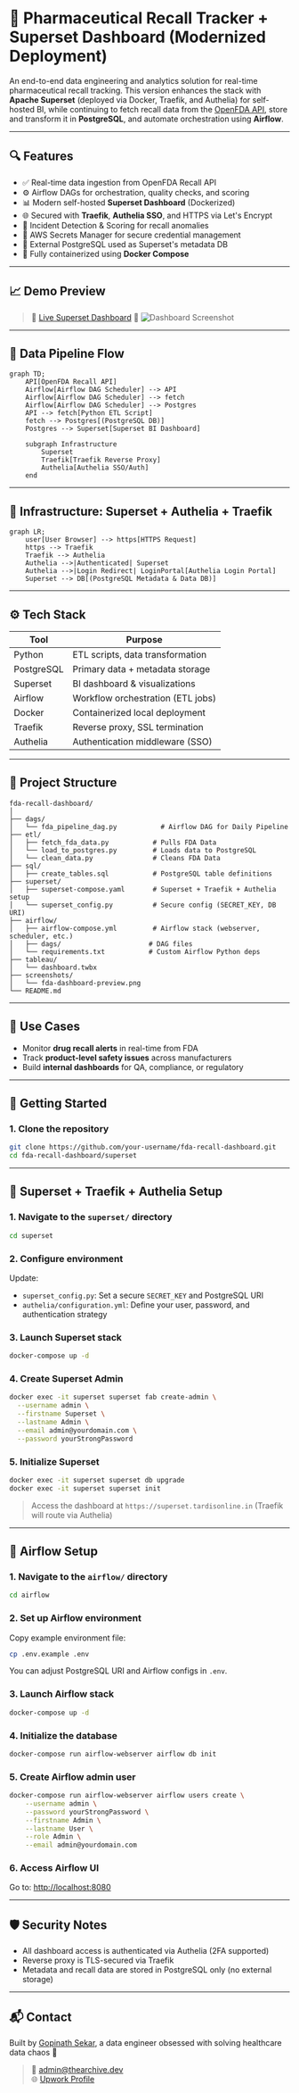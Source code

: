 # 💊 Pharmaceutical Recall Tracker + Superset Dashboard (Modernized Deployment)

An end-to-end data engineering and analytics solution for real-time pharmaceutical recall tracking. This version enhances the stack with **Apache Superset** (deployed via Docker, Traefik, and Authelia) for self-hosted BI, while continuing to fetch recall data from the [OpenFDA API](https://open.fda.gov/apis/drug/drug-enforcement/), store and transform it in **PostgreSQL**, and automate orchestration using **Airflow**.

---

## 🔍 Features

- ✅ Real-time data ingestion from OpenFDA Recall API
- ⚙️ Airflow DAGs for orchestration, quality checks, and scoring
- 📊 Modern self-hosted **Superset Dashboard** (Dockerized)
- 🌐 Secured with **Traefik**, **Authelia SSO**, and HTTPS via Let's Encrypt
- 🧠 Incident Detection & Scoring for recall anomalies
- 🔐 AWS Secrets Manager for secure credential management
- 🐘 External PostgreSQL used as Superset's metadata DB
- 🐳 Fully containerized using **Docker Compose**

---

## 📈 Demo Preview

> 🔗 [Live Superset Dashboard](https://superset.tardisonline.in)
> 📸 ![Dashboard Screenshot](screenshots/fda-dashboard-preview.png)

---

## 🧵 Data Pipeline Flow

```mermaid
graph TD;
    API[OpenFDA Recall API]
    Airflow[Airflow DAG Scheduler] --> API
    Airflow[Airflow DAG Scheduler] --> fetch
    Airflow[Airflow DAG Scheduler] --> Postgres
    API --> fetch[Python ETL Script]
    fetch --> Postgres[(PostgreSQL DB)]
    Postgres --> Superset[Superset BI Dashboard]

    subgraph Infrastructure
        Superset
        Traefik[Traefik Reverse Proxy]
        Authelia[Authelia SSO/Auth]
    end
```

---

## 🔐 Infrastructure: Superset + Authelia + Traefik

```mermaid
graph LR;
    user[User Browser] --> https[HTTPS Request]
    https --> Traefik
    Traefik --> Authelia
    Authelia -->|Authenticated| Superset
    Authelia -->|Login Redirect| LoginPortal[Authelia Login Portal]
    Superset --> DB[(PostgreSQL Metadata & Data DB)]
```

---

## ⚙️ Tech Stack

| Tool        | Purpose                           |
|-------------|-----------------------------------|
| Python      | ETL scripts, data transformation  |
| PostgreSQL  | Primary data + metadata storage   |
| Superset    | BI dashboard & visualizations     |
| Airflow     | Workflow orchestration (ETL jobs) |
| Docker      | Containerized local deployment    |
| Traefik     | Reverse proxy, SSL termination    |
| Authelia    | Authentication middleware (SSO)   |

---

## 📂 Project Structure

```
fda-recall-dashboard/
│
├── dags/                           
│   └── fda_pipeline_dag.py           # Airflow DAG for Daily Pipeline
├── etl/                            
│   ├── fetch_fda_data.py           # Pulls FDA Data
│   └── load_to_postgres.py         # Loads data to PostgreSQL
│   └── clean_data.py               # Cleans FDA Data
├── sql/                            
│   ├── create_tables.sql           # PostgreSQL table definitions
├── superset/                         
│   ├── superset-compose.yaml       # Superset + Traefik + Authelia setup
│   └── superset_config.py          # Secure config (SECRET_KEY, DB URI)
├── airflow/
│   ├── airflow-compose.yml         # Airflow stack (webserver, scheduler, etc.)
│   ├── dags/                      # DAG files
│   └── requirements.txt           # Custom Airflow Python deps
├── tableau/                        
│   └── dashboard.twbx
├── screenshots/
│   └── fda-dashboard-preview.png
└── README.md
```

---

## 🧠 Use Cases

- Monitor **drug recall alerts** in real-time from FDA
- Track **product-level safety issues** across manufacturers
- Build **internal dashboards** for QA, compliance, or regulatory

---

## 🚀 Getting Started

### 1. Clone the repository
```bash
git clone https://github.com/your-username/fda-recall-dashboard.git
cd fda-recall-dashboard/superset
```

---

## 🐳 Superset + Traefik + Authelia Setup

### 1. Navigate to the `superset/` directory
```bash
cd superset
```

### 2. Configure environment

Update:
- `superset_config.py`: Set a secure `SECRET_KEY` and PostgreSQL URI
- `authelia/configuration.yml`: Define your user, password, and authentication strategy

### 3. Launch Superset stack
```bash
docker-compose up -d
```

### 4. Create Superset Admin
```bash
docker exec -it superset superset fab create-admin \
  --username admin \
  --firstname Superset \
  --lastname Admin \
  --email admin@yourdomain.com \
  --password yourStrongPassword
```

### 5. Initialize Superset
```bash
docker exec -it superset superset db upgrade
docker exec -it superset superset init
```

> Access the dashboard at `https://superset.tardisonline.in` (Traefik will route via Authelia)

---

## 🎯 Airflow Setup

### 1. Navigate to the `airflow/` directory
```bash
cd airflow
```

### 2. Set up Airflow environment

Copy example environment file:
```bash
cp .env.example .env
```

You can adjust PostgreSQL URI and Airflow configs in `.env`.

### 3. Launch Airflow stack
```bash
docker-compose up -d
```

### 4. Initialize the database
```bash
docker-compose run airflow-webserver airflow db init
```

### 5. Create Airflow admin user
```bash
docker-compose run airflow-webserver airflow users create \
    --username admin \
    --password yourStrongPassword \
    --firstname Admin \
    --lastname User \
    --role Admin \
    --email admin@yourdomain.com
```

### 6. Access Airflow UI
Go to: [http://localhost:8080](http://localhost:8080)

---

## 🛡️ Security Notes

- All dashboard access is authenticated via Authelia (2FA supported)
- Reverse proxy is TLS-secured via Traefik
- Metadata and recall data are stored in PostgreSQL only (no external storage)

---

## 📬 Contact

Built by [Gopinath Sekar](https://www.linkedin.com/in/gopinath-sekar/), a data engineer obsessed with solving healthcare data chaos 💊

> 📧 [admin@thearchive.dev](mailto:admin@thearchive.dev)  
> 🌐 [Upwork Profile](https://www.upwork.com/freelancers/~018057852a30b567fe)
